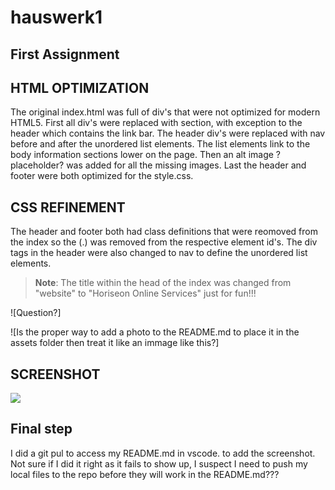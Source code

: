 # hauswerk1

## **First Assignment**


## HTML OPTIMIZATION

The original index.html was full of div's that were not optimized for modern HTML5.  First all div's were replaced with section, with exception to the header which contains the link bar.  The header div's were replaced with nav before and after the unordered list elements.  The list elements link to the body information sections lower on the page. Then an alt image ?placeholder? was added for all the missing images.  Last the header and footer were both optimized for the style.css.  

## CSS REFINEMENT

The header and footer both had class definitions that were reomoved from the index so the (.) was removed from the respective element id's. The div tags in the header were also changed to nav to define the unordered list elements. 

> **Note**: The title within the head of the index was changed from "website" to "Horiseon Online Services" just for fun!!!

![Question?]

![Is the proper way to add a photo to the README.md to place it in the assets folder then treat it like an immage like this?]

## SCREENSHOT

<img src="https://github.com/pacoavocado/hauswerk1/blob/main/assets/images/hauswerkss.png?size=150">

## Final step

I did a git pul to access my README.md in vscode. to add the screenshot.  Not sure if I did it right as it fails to show up, I suspect I need to push my local files to the repo before they will work in the README.md???